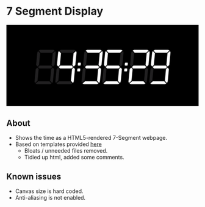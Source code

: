 # 7 Segment Display

![time](time.png)

## About

 * Shows the time as a HTML5-rendered 7-Segment webpage.
 * Based on templates provided [here](http://www.3quarks.com/en/SegmentDisplay/)
   * Bloats / unneeded files removed.
   * Tidied up html, added some comments.

## Known issues

 * Canvas size is hard coded.
 * Anti-aliasing is not enabled.

